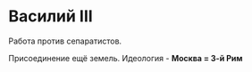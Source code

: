 # Василий III

Работа против сепаратистов.

Присоединение ещё земель. Идеология - __Москва =  3-й Рим__
